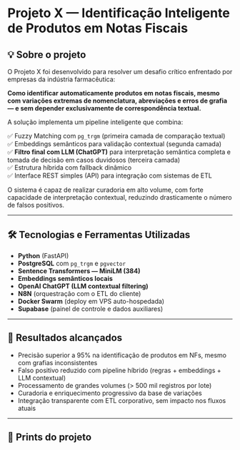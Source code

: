 # Projeto X — Identificação Inteligente de Produtos em Notas Fiscais

## 💡 Sobre o projeto

O Projeto X foi desenvolvido para resolver um desafio crítico enfrentado por empresas da indústria farmacêutica:

**Como identificar automaticamente produtos em notas fiscais, mesmo com variações extremas de nomenclatura, abreviações e erros de grafia — e sem depender exclusivamente de correspondência textual.**

A solução implementa um pipeline inteligente que combina:

✅ Fuzzy Matching com `pg_trgm` (primeira camada de comparação textual)  
✅ Embeddings semânticos para validação contextual (segunda camada)  
✅ **Filtro final com LLM (ChatGPT)** para interpretação semântica completa e tomada de decisão em casos duvidosos (terceira camada)  
✅ Estrutura híbrida com fallback dinâmico  
✅ Interface REST simples (API) para integração com sistemas de ETL

O sistema é capaz de realizar curadoria em alto volume, com forte capacidade de interpretação contextual, reduzindo drasticamente o número de falsos positivos.

---

## 🛠️ Tecnologias e Ferramentas Utilizadas

- **Python** (FastAPI)
- **PostgreSQL** com `pg_trgm` e `pgvector`
- **Sentence Transformers — MiniLM (384)**
- **Embeddings semânticos locais**
- **OpenAI ChatGPT (LLM contextual filtering)**
- **N8N** (orquestração com o ETL do cliente)
- **Docker Swarm** (deploy em VPS auto-hospedada)
- **Supabase** (painel de controle e dados auxiliares)

---

## 🚀 Resultados alcançados

- Precisão superior a 95% na identificação de produtos em NFs, mesmo com grafias inconsistentes
- Falso positivo reduzido com pipeline híbrido (regras + embeddings + LLM contextual)
- Processamento de grandes volumes (> 500 mil registros por lote)
- Curadoria e enriquecimento progressivo da base de variações
- Integração transparente com ETL corporativo, sem impacto nos fluxos atuais

---

## 📸 Prints do projeto

